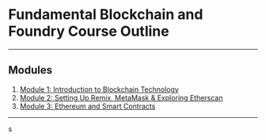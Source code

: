 # Fundamental Blockchain and Foundry Course Outline

---

## Modules

1. [Module 1: Introduction to Blockchain Technology](module1.md)
2. [Module 2: Setting Up Remix, MetaMask & Exploring Etherscan](module3.md)
2. [Module 3: Ethereum and Smart Contracts](module2.md)
---
s